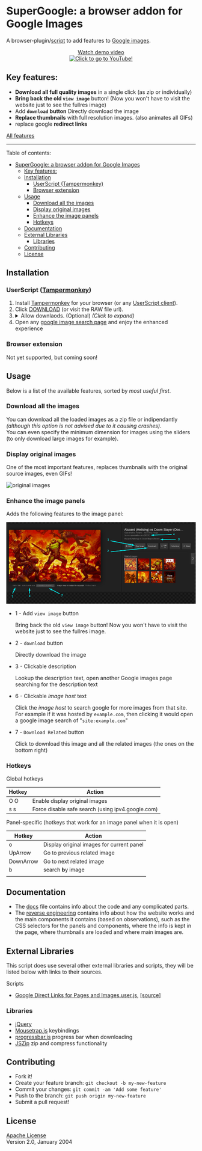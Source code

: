 # SuperGoogle: a browser addon for Google Images

<!-- <a href="" target="_blank"><img alt="chrome-icon" src="https://imgur.com/3C4iKO0.png" width="64" height="64"></a> -->
<!-- <a href="" target="_blank"><img alt="firefox-icon" src="https://imgur.com/Dy442GK.png" width="64" height="64"></a>
<a href="" target="_blank"><img alt="edge-icon" src="https://imgur.com/RlmwPGO.png" width="64" height="64"></a>
<a href="" target="_blank"><img alt="opera-icon" src="https://imgur.com/nSJ9htU.png" width="64" height="64"></a>
<a href="" target="_blank"><img alt="safari-icon" src="https://imgur.com/ENbaWUu.png" width="64" height="64"></a>
<a href="" target="_blank"><img alt="webbrowser-icon" src="https://imgur.com/EuDp4vP.png" width="64" height="64"></a>
<a href="" target="_blank"><img alt="brave-icon" src="https://imgur.com/z8yjLZ2.png" width="64" height="64"></a>
<a href="" target="_blank"><img alt="torr-icon" src="https://imgur.com/uhb8M86.png" width="64" height="64"></a> -->

A browser-plugin/[script](https://openuserjs.org/about/Userscript-Beginners-HOWTO) to add features to [Google images](https://www.google.com/search?q=example&tbm=isch&safe=strict).

<div align='center'>
     <a href = 'https://youtu.be/ceFuBh8r8GQ?t=24'>
     Watch demo video<br>
        <img src = './Screenshots/Screenshot_imageBoxes_playing_GIFs.gif' alt = 'Click to go to YouTube!' max-height = '400px'>
     </a>
</div>

## Key features:

- **Download all full quality images** in a single click (as zip or individually)
- **Bring back the old `view image`** button! (Now you won't have to visit the website just to see the fullres image)
- Add **`download` button** Directly download the image
- **Replace thumbnails** with full resolution images. (also animates all GIFs)
- replace google **redirect links**

[All features](#Features)

-----

Table of contents:

- [SuperGoogle: a browser addon for Google Images](#supergoogle-a-browser-addon-for-google-images)
  - [Key features:](#key-features)
  - [Installation](#installation)
    - [UserScript (Tampermonkey)](#userscript-tampermonkey)
    - [Browser extension](#browser-extension)
  - [Usage](#usage)
    - [Download all the images](#download-all-the-images)
    - [Display original images](#display-original-images)
    - [Enhance the image panels](#enhance-the-image-panels)
    - [Hotkeys](#hotkeys)
  - [Documentation](#documentation)
  - [External Libraries](#external-libraries)
    - [Libraries](#libraries)
  - [Contributing](#contributing)
  - [License](#license)

## Installation

### UserScript ([Tampermonkey](install:tampermonkey-chrome))

1. Install [Tampermonkey](install:tampermonkey-chrome) for your browser (or any [UserScript client][guide:get-user-script]).
2. Click [DOWNLOAD][download-link] (or visit the RAW file url).
3.  <details>
    <summary>Allow downlaods. (Optional) <i>(Click to expand)</i></summary>
    <ul>
    <li>
    <a href="https://www.tampermonkey.net/faq.php#Q302">Enable <code>Browser API</code>.
      <br>
      <img alt="enable browser API beta" src="https://www.tampermonkey.net/images/animated/gm_download.gif">
    </a>
    <br>
    <ul>
      <li>Go to the Tampermonkey options page</li>
      <li>Scroll down to the <i>Downloads</i> section</li>
      <li>Double-check the <i>Whitelisted File Extensions</i> setting to not contain file extensions of executable files</li>
      <li>Select <i>Browser API</i> at the <i>Download Mode</i> option</li>
      <li>A notification may come up, you need to click at it and to click <i>confirm</i> at the permission grant dialog</li>
    </ul>
    </li>
    <li>When prompted, allow the script to load images, click <code>Always allow all domains</code> (only needed once).<br> <img src="./Screenshots/Screenshot_tampermonkey_allow_connect.png" alt="allow connect permissions" width="250"></li>
    </ul>
    </details>
4. Open any [google image search page](https://www.google.com/search?q=example&tbm=isch&safe=strict) and enjoy the enhanced experience

### Browser extension

Not yet supported, but coming soon!

## Usage

Below is a list of the available features, sorted by *most useful first*.

### Download all the images

You can download all the loaded images as a zip file or indipendantly *(although this option is not advised due to it causing crashes)*.  
You can even specify the minimum dimension for images using the sliders (to only download large images for example).

### Display original images

One of the most important features, replaces thumbnails with the original source images, even GIFs!

![original images](./Screenshots/Screenshot_imageBoxes_playing_GIFs.gif)

### Enhance the image panels

Adds the following features to the image panel:

![image panel screenshot](./Screenshots/Screenshot_1_ImagePanel_Details.png)

- 1 - Add `view image` button

    Bring back the old `view image` button! Now you won't have to visit the website just to see the fullres image.

- 2 - `download` button

    Directly download the image

- 3 - Clickable description

    Lookup the description text, open another Google images page searching for the description text

<!-- - 5 - Click to view images with **similar dimensions**

    I really missed this feature when Google removed it -->

- 6 - Clickable *image host* text

    Click the *image host* to search google for more images from that site. For example if it was hosted by `example.com`, then clicking it would open a google image search of "`site:example.com`"

- 7 - `Download Related` button

    Click to download this image and all the related images (the ones on the bottom right)

<!-- - 8 - Clickable *page host* text

    Click the *page host* to search google for more images from that site. For example if it was hosted by `example.com`, then clicking it would open a google image search of "`site:example.com`" -->

<!-- TODO: continue listing features -->

### Hotkeys

<!-- TODO: list hotkeys -->

Global hotkeys

| Hotkey | Action                                            |
| ------ | ------------------------------------------------- |
| O O    | Enable display original images                    |
| s s    | Force disable safe search (using ipv4.google.com) |

Panel-specific (hotkeys that work for an image panel when it is open)

| Hotkey    | Action                                    |
| --------- | ----------------------------------------- |
| o         | Display original images for current panel |
| UpArrow   | Go to previous related image              |
| DownArrow | Go to next related image                  |
| b         | search **b**y image                       |
|           |                                           |

## Documentation

- The [docs](docs/doc.md) file contains info about the code and any complicated parts.
- The [reverse engineering](docs\ReverseEngineering.md) contains info about how the website works and the main components it contains (based on observations), such as the CSS selectors for the panels and components, where the info is kept in the page, where thumbnails are loaded and where main images are.

## External Libraries

This script does use several other external libraries and scripts, they will be listed below with links to their sources.

Scripts

- [Google Direct Links for Pages and Images.user.js](lib/Google%20Direct%20Links%20for%20Pages%20and%20Images.user.js), [[source]](https://greasyfork.org/scripts/19210-google-direct-links-for-pages-and-images/code/Google:%20Direct%20Links%20for%20Pages%20and%20Images.user.js)

### Libraries

- [jQuery](https://jquery.com/)
- [Mousetrap.js](https://github.com/ccampbell/mousetrap) keybindings
- [progressbar.js](https://github.com/kimmobrunfeldt/progressbar.js/) progress bar when downloading
- [JSZip](https://github.com/Stuk/jszip) zip and compress functionality

## Contributing

- Fork it!
- Create your feature branch: `git checkout -b my-new-feature`
- Commit your changes: `git commit -am 'Add some feature'`
- Push to the branch: `git push origin my-new-feature`
- Submit a pull request!

## License

[Apache License](LICENSE.md)  
Version 2.0, January 2004

[guide:get-user-script]: https://openuserjs.org/about/Userscript-Beginners-HOWTO#how-do-i-get-going-
[guide:userscript]: https://simply-how.com/enhance-and-fine-tune-any-web-page-the-complete-user-scripts-guide#section-2
[guide:browser-API-beta]: https://www.tampermonkey.net/faq.php#Q302
[guide:browser-API-beta-gif]: https://www.tampermonkey.net/images/animated/gm_download.gif
[download-link]: https://github.com/FarisHijazi/SuperGoogle/raw/master/SuperGoogle.user.js
[install:tampermonkey-chrome]: https://www.tampermonkey.net/index.php?ext=dhdg&browser=chrome

[chrome-icon]: https://imgur.com/3C4iKO0.png
[firefox-icon]: https://imgur.com/Dy442GK.png
[edge-icon]: https://imgur.com/RlmwPGO.png
[opera-icon]: https://imgur.com/nSJ9htU.png
[safari-icon]: https://imgur.com/ENbaWUu.png
[webbrowser-icon]: https://imgur.com/EuDp4vP.png
[brave-icon]: https://imgur.com/z8yjLZ2.png
[torr-icon]: https://imgur.com/uhb8M86.png
